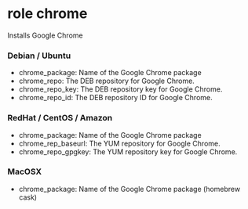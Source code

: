 # role chrome

Installs Google Chrome

### Debian / Ubuntu

* chrome_package:  Name of the Google Chrome package
* chrome_repo: The DEB repository for Google Chrome.
* chrome_repo_key:  The DEB repository key for Google Chrome.
* chrome_repo_id: The DEB repository ID for Google Chrome.

### RedHat / CentOS / Amazon

* chrome_package:  Name of the Google Chrome package
* chrome_rep_baseurl: The YUM repository for Google Chrome.
* chrome_repo_gpgkey:  The YUM repository key for Google Chrome.

### MacOSX

* chrome_package:  Name of the Google Chrome package (homebrew cask)
